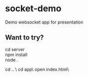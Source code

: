 # socket-demo
Demo websocket app for presentation

## Want to try?

cd server \
npm install \
node . 

cd ..  \ 
cd app\ 
open index.html\
